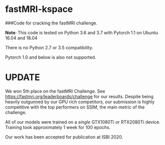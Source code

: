 # fastMRI-kspace
###Code for cracking the fastMRI challenge.



**Note**: This code is tested on Python 3.6 and 3.7 with Pytorch 1.1 on Ubuntu 16.04 and 18.04 
  
There is no Python 2.7 or 3.5 compatibility. 

Pytorch 1.0 and below is also not supported.


# UPDATE #
We won 5th place on the fastMRI Challenge. See https://fastmri.org/leaderboards/challenge for our results.
Despite being heavily outgunned by our GPU rich competitors, 
our submission is highly competitive with the top performers on SSIM, the main metric of the challenge.

All of our models were trained on a *single* GTX1080Ti or RTX2080Ti device.
Training took approximately 1 week for 100 epochs.

Our work has been accepted for publication at ISBI 2020.
